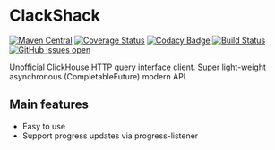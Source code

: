 # ClackShack

[![Maven Central](https://img.shields.io/maven-central/v/com.ethlo.clackshack/clackshack.svg)](https://search.maven.org/artifact/com.ethlo.jsons2xsd/jsons2xsd)
[![Coverage Status](https://coveralls.io/repos/github/ethlo/clackshack/badge.svg)](https://coveralls.io/github/ethlo/clackshack)
[![Codacy Badge](https://app.codacy.com/project/badge/Grade/2291d61125f44037b92f56893d13fe49)](https://www.codacy.com/gh/ethlo/clackshack/dashboard?utm_source=github.com&amp;utm_medium=referral&amp;utm_content=ethlo/clackshack&amp;utm_campaign=Badge_Grade)
[![Build Status](https://app.travis-ci.com/ethlo/clackshack.svg?branch=main)](https://app.travis-ci.com/ethlo/clackshack)
[![GitHub issues open](https://img.shields.io/github/issues/ethlo/clackshack.svg)](https://github.com/ethlo/jsons2xsd/issues)

Unofficial ClickHouse HTTP query interface client. Super light-weight asynchronous (CompletableFuture) modern API.

## Main features
* Easy to use
* Support progress updates via progress-listener